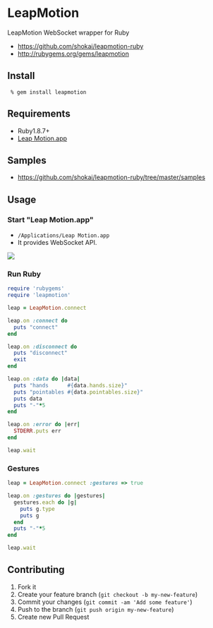LeapMotion
==========
LeapMotion WebSocket wrapper for Ruby

- https://github.com/shokai/leapmotion-ruby
- http://rubygems.org/gems/leapmotion

Install
-------

     % gem install leapmotion


Requirements
------------

- Ruby1.8.7+
- [Leap Motion.app](https://www.leapmotion.com/setup)


Samples
-------
- https://github.com/shokai/leapmotion-ruby/tree/master/samples


Usage
-----

### Start "Leap Motion.app"

- `/Applications/Leap Motion.app`
- It provides WebSocket API.

<img src="http://shokai.org/archive/file/31d034b4fa72350a67a94f85a00b83a2.png">


### Run Ruby

```ruby
require 'rubygems'
require 'leapmotion'

leap = LeapMotion.connect

leap.on :connect do
  puts "connect"
end

leap.on :disconnect do
  puts "disconnect"
  exit
end

leap.on :data do |data|
  puts "hands      #{data.hands.size}"
  puts "pointables #{data.pointables.size}"
  puts data
  puts "-"*5
end

leap.on :error do |err|
  STDERR.puts err
end

leap.wait
```

### Gestures

```ruby
leap = LeapMotion.connect :gestures => true

leap.on :gestures do |gestures|
  gestures.each do |g|
    puts g.type
    puts g
  end
  puts "-"*5
end

leap.wait
```

Contributing
------------
1. Fork it
2. Create your feature branch (`git checkout -b my-new-feature`)
3. Commit your changes (`git commit -am 'Add some feature'`)
4. Push to the branch (`git push origin my-new-feature`)
5. Create new Pull Request
